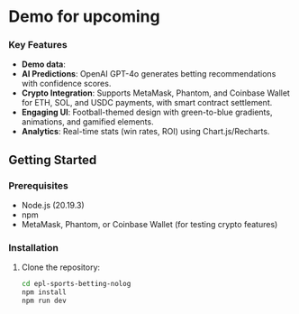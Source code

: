# Demo for upcoming

### Key Features
- **Demo data**:
- **AI Predictions**: OpenAI GPT-4o generates betting recommendations with confidence scores.
- **Crypto Integration**: Supports MetaMask, Phantom, and Coinbase Wallet for ETH, SOL, and USDC payments, with smart contract settlement.
- **Engaging UI**: Football-themed design with green-to-blue gradients, animations, and gamified elements.
- **Analytics**: Real-time stats (win rates, ROI) using Chart.js/Recharts.

## Getting Started

### Prerequisites
- Node.js (20.19.3)
- npm 
- MetaMask, Phantom, or Coinbase Wallet (for testing crypto features)

### Installation
1. Clone the repository:
   ```bash
   cd epl-sports-betting-nolog
   npm install
   npm run dev
   ```
